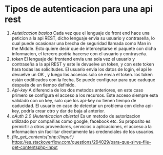 # Tipos de autenticacion para una api rest
1. *Auteticacion basica*
Cada vez que el lenguaje de front end hace una peticion a la api REST, dicho lenguaje envia su usuario y contraseña, lo cual puede ocasionar una brecha de seguridad llamada como Man in the Middle. Esto quiere decir que de interceptarse el paquete con dicha informacion, el tercero podría hacerse con el usuario y contraseña.
2. *token*
El lenguaje del frontend envia una sola vez el usuario y contraseña a la api REST y este le devuelve un token, y con este token hara todas las solicitudes. 
El usuario envia los datos de login, el api le devuelve un OK , y luego los accesos solo se envia el token.
los token están codificados con la fecha. Se puede configurar para que caduque después de un tiempo definido.
3. *Api-key*
A diferencia de los dos metodos anteriores, en este caso primero se configura el acceso a los recursos. Este acceso siempre esta validado con un key, solo que los api-key no tienen tiempo de caducidad. El usuario en caso de detectar un problema con dicho api-key, podría crear otro y dar de baja al anterior. 
4. *oAuth 2.0 (Autenticacion abierta)*
Es un metodo de autorizacion utilizado por compañias como google, facebook etc. Su proposito es permirtir a otros proveedores, servicios o aplicaciones, el acceso a la informaciion sin facilitar directamente las credenciales de los usuarios. 
5. *file_get_contents('php://input')*
https://es.stackoverflow.com/questions/294029/para-que-sirve-file-get-contentsphp-input